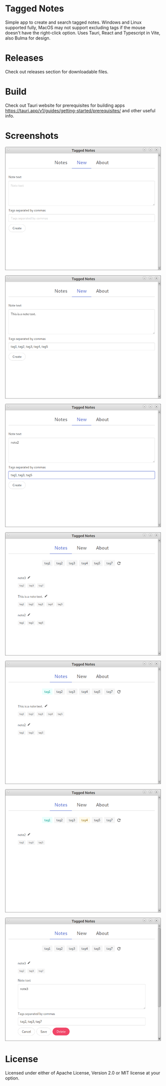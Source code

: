 # Tagged Notes

Simple app to create and search tagged notes. Windows and Linux supported fully, MacOS may not support excluding tags if the mouse doesn't have the right-click option.
Uses Tauri, React and Typescript in Vite, also Bulma for design.

# Releases

Check out releases section for downloadable files.

# Build

Check out Tauri website for prerequisites for building apps https://tauri.app/v1/guides/getting-started/prerequisites/ and other useful info.

# Screenshots

![Tagged notes screenshot](screenshots/01.png?raw=true "Tagged notes")

![Tagged notes screenshot](screenshots/02.png?raw=true "Tagged notes")

![Tagged notes screenshot](screenshots/03.png?raw=true "Tagged notes")

![Tagged notes screenshot](screenshots/04.png?raw=true "Tagged notes")

![Tagged notes screenshot](screenshots/05.png?raw=true "Tagged notes")

![Tagged notes screenshot](screenshots/06.png?raw=true "Tagged notes")

![Tagged notes screenshot](screenshots/07.png?raw=true "Tagged notes")

# License

Licensed under either of Apache License, Version 2.0 or MIT license at your option.
